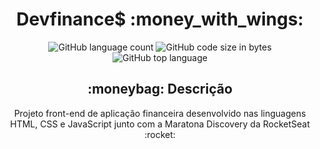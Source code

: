 <h1 align = "center"> Devfinance$ :money_with_wings: </h1>
<p align = "center"><img alt="GitHub language count" src="https://img.shields.io/github/languages/count/carolfons/devfinances">
  <img alt="GitHub code size in bytes" src="https://img.shields.io/github/languages/code-size/carolfons/devfinances?color=black">
  <img alt="GitHub top language" src="https://img.shields.io/github/languages/top/carolfons/devfinances?color=green">
  
  
 <h2 align = "center"> :moneybag: Descrição </h2>
 <p align = "center"> Projeto front-end de aplicação financeira desenvolvido nas linguagens HTML, CSS e JavaScript junto com a Maratona Discovery da RocketSeat :rocket:</p>
